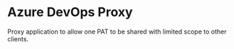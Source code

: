 # Azure DevOps Proxy
Proxy application to allow one PAT to be shared with limited scope to other clients.
